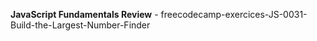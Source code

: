 <strong>JavaScript Fundamentals Review</strong> - freecodecamp-exercices-JS-0031-Build-the-Largest-Number-Finder
